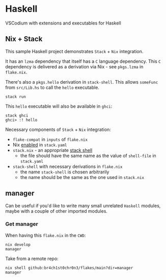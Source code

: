# Haskell

VSCodium with extensions and executables for Haskell

## Nix + Stack

This sample Haskell project demonstrates `Stack` + `Nix` integration.

It has an `lzma` dependency that itself has a `C` language dependency.
This `C` dependency is delivered as a derivation via Nix - see `pkgs.lzma` in `flake.nix`.

There's also a `pkgs.hello` derivation in `stack-shell`.
This allows `someFunc` from `src/Lib.hs` to call the `hello` executable.

```console
stack run
```

This `hello` executable will also be available in `ghci`:

```console
stack ghci
ghci> :! hello
```

Necessary components of `Stack` + `Nix` integration:

- `flake-compat` in `inputs` of `flake.nix`
- Nix [enabled](https://docs.haskellstack.org/en/stable/nix_integration/#configuration-options) in `stack.yaml`
- `stack.nix` - an appropriate [stack shell](https://docs.haskellstack.org/en/stable/nix_integration/#external-c-libraries-through-a-shellnix-file)
  - the file should have the same name as the value of `shell-file` in `stack.yaml`
- `stack-shell` with necessary derivations in `flake.nix`
  - the name `stack-shell` is chosen arbitrarily
  - the name should be the same as the one used in `stack.nix`

## manager

Can be useful if you'd like to write many small unrelated `Haskell` modules, maybe with a couple of other imported modules.

### Get manager

When having this `flake.nix` in the `CWD`:

```console
nix develop
manager
```

Take from a remote repo:

```console
nix shell github:br4ch1st0chr0n3/flakes/main?dir=manager
manager
```

